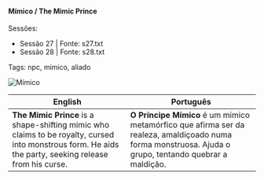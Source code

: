 ﻿
#### Mímico / The Mimic Prince

Sessões:  
- Sessão 27 | Fonte: s27.txt  
- Sessão 28 | Fonte: s28.txt

Tags: npc, mimico, aliado

![Mímico](assets/monsters/monster_blank.png)

| English | Português |
|---------|-----------|
| **The Mimic Prince** is a shape-shifting mimic who claims to be royalty, cursed into monstrous form. He aids the party, seeking release from his curse. | **O Príncipe Mímico** é um mimico metamórfico que afirma ser da realeza, amaldiçoado numa forma monstruosa. Ajuda o grupo, tentando quebrar a maldição. |

